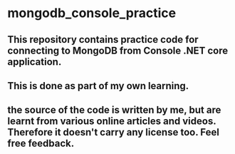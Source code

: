 # mongodb_console_practice

## This repository contains practice code for connecting to MongoDB from Console .NET core application.

## This is done as part of my own learning.
## the source of the code is written by me, but are learnt from various online articles and videos. Therefore it doesn't carry any license too. Feel free feedback.
